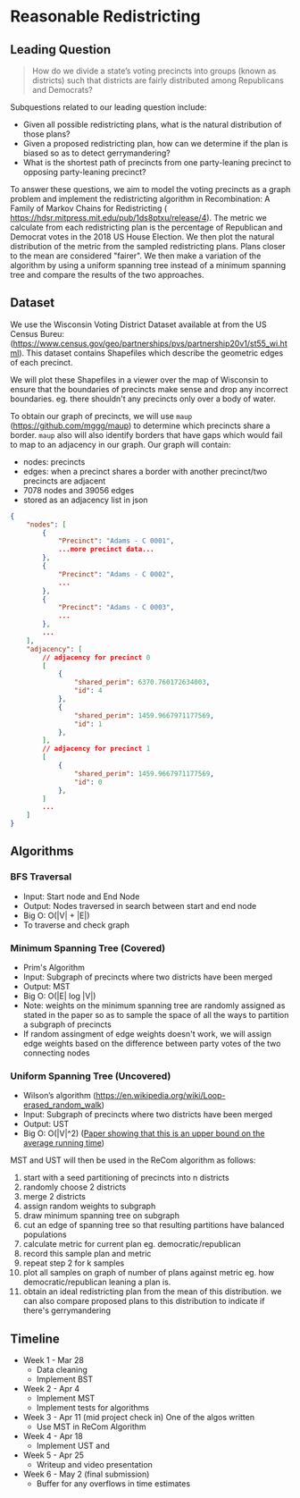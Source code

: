 # Reasonable Redistricting

## Leading Question

>How do we divide a state’s voting precincts into groups (known as districts) such that districts are fairly distributed among Republicans and Democrats?

Subquestions related to our leading question include:
- Given all possible redistricting plans, what is the natural distribution of those plans?
- Given a proposed redistricting plan, how can we determine if the plan is biased so as to detect gerrymandering?
- What is the shortest path of precincts from one party-leaning precinct to opposing party-leaning precinct?

To answer these questions, we aim to model the voting precincts as a graph problem and implement the redistricting algorithm in Recombination: A Family of Markov Chains for Redistricting (
https://hdsr.mitpress.mit.edu/pub/1ds8ptxu/release/4). The metric we calculate from each redistricting plan is the percentage of Republican and Democrat votes in the 2018 US House Election. We then plot the natural distribution of the metric from the sampled redistricting plans. Plans closer to the mean are considered "fairer". We then make a variation of the algorithm by using a uniform spanning tree instead of a minimum spanning tree and compare the results of the two approaches.

## Dataset

We use the Wisconsin Voting District Dataset available at from the US Census Bureu: (https://www.census.gov/geo/partnerships/pvs/partnership20v1/st55_wi.html). This dataset contains Shapefiles which describe the geometric edges of each precinct.

We will plot these Shapefiles in a viewer over the map of Wisconsin to ensure that the boundaries of precincts make sense and drop any incorrect boundaries. eg. there shouldn't any precincts only over a body of water.

To obtain our graph of precincts, we will use `maup` (https://github.com/mggg/maup) to determine which precincts share a border. `maup` also will also identify borders that have gaps which would fail to map to an adjacency in our graph. Our graph will contain:
- nodes: precincts
- edges: when a precinct shares a border with another precinct/two precincts are adjacent
- 7078 nodes and 39056 edges
- stored as an adjacency list in json

```json
{
    "nodes": [
        {
            "Precinct": "Adams - C 0001",
            ...more precinct data...
        },
        {
            "Precinct": "Adams - C 0002",
            ...
        },
        {
            "Precinct": "Adams - C 0003",
            ...
        },
        ...
    ],
    "adjacency": [
        // adjacency for precinct 0
        [
            {
                "shared_perim": 6370.760172634003,
                "id": 4
            },
            {
                "shared_perim": 1459.9667971177569,
                "id": 1
            },
        ], 
        // adjacency for precinct 1
        [
            {
                "shared_perim": 1459.9667971177569,
                "id": 0
            },
        ]
        ...
    ]
}
```

## Algorithms

### BFS Traversal
- Input: Start node and End Node
- Output: Nodes traversed in search between start and end node
- Big O: O(|V| + |E|)
- To traverse and check graph

### Minimum Spanning Tree (Covered)
- Prim's Algorithm
- Input: Subgraph of precincts where two districts have been merged
- Output: MST
- Big O: O(|E| log |V|)
- Note: weights on the minimum spanning tree are randomly assigned as stated in the paper so as to sample the space of all the ways to partition a subgraph of precincts
- If random assingment of edge weights doesn't work, we will assign edge weights based on the difference between party votes of the two connecting nodes

### Uniform Spanning Tree (Uncovered)
- Wilson’s algorithm (https://en.wikipedia.org/wiki/Loop-erased_random_walk)
- Input: Subgraph of precincts where two districts have been merged
- Output: UST
- Big O: O(|V|^2) ([Paper showing that this is an upper bound on the average running time](https://projecteuclid.org/journals/electronic-communications-in-probability/volume-5/issue-none/On-the-Cover-Time-of-Planar-Graphs/10.1214/ECP.v5-1022.pdf))

MST and UST will then be used in the ReCom algorithm as follows:
1. start with a seed partitioning of precincts into n districts
2. randomly choose 2 districts
3. merge 2 districts
4. assign random weights to subgraph
5. draw minimum spanning tree on subgraph
6. cut an edge of spanning tree so that resulting partitions have balanced populations
7. calculate metric for current plan eg. democratic/republican
8. record this sample plan and metric
9. repeat step 2 for k samples
10. plot all samples on graph of number of plans against metric eg. how democratic/republican leaning a plan is.
11. obtain an ideal redistricting plan from the mean of this distribution. we can also compare proposed plans to this distribution to indicate if there's gerrymandering

## Timeline
- Week 1 - Mar 28
    - Data cleaning
    - Implement BST
- Week 2 - Apr 4
    - Implement MST
    - Implement tests for algorithms
- Week 3 - Apr 11 (mid project check in) One of the algos written
    - Use MST in ReCom Algorithm
- Week 4 - Apr 18
    - Implement UST and 
- Week 5 - Apr 25
    - Writeup and video presentation
- Week 6 - May 2 (final submission)
    - Buffer for any overflows in time estimates
